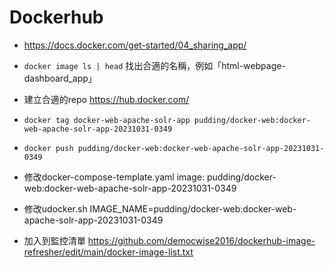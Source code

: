 # Dockerhub

- https://docs.docker.com/get-started/04_sharing_app/
- `docker image ls | head` 找出合適的名稱，例如「html-webpage-dashboard_app」
- 建立合適的repo https://hub.docker.com/
- `docker tag docker-web-apache-solr-app pudding/docker-web:docker-web-apache-solr-app-20231031-0349`
- `docker push pudding/docker-web:docker-web-apache-solr-app-20231031-0349`

- 修改docker-compose-template.yaml
image: pudding/docker-web:docker-web-apache-solr-app-20231031-0349

- 修改udocker.sh
IMAGE_NAME=pudding/docker-web:docker-web-apache-solr-app-20231031-0349

- 加入到監控清單 https://github.com/democwise2016/dockerhub-image-refresher/edit/main/docker-image-list.txt